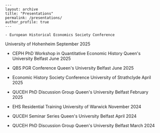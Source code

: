 
    ---
    layout: archive
    title: "Presentations"
    permalink: /presentations/
    author_profile: true
    ---

    - European Historical Economics Society Conference
  University of Hohenheim
  September 2025

- CEPH PhD Workshop in Quantitative Economic History
  Queen's University Belfast
  June 2025

- QBS PGR Conference
  Queen's University Belfast
  June 2025

- Economic History Society Conference
  University of Strathclyde
  April 2025

- QUCEH PhD Discussion Group
  Queen's University Belfast
  February 2025

- EHS Residential Training
  University of Warwick
  November 2024

- QUCEH Seminar Series
  Queen's University Belfast
  April 2024

- QUCEH PhD Discussion Group
  Queen's University Belfast
  March 2024
